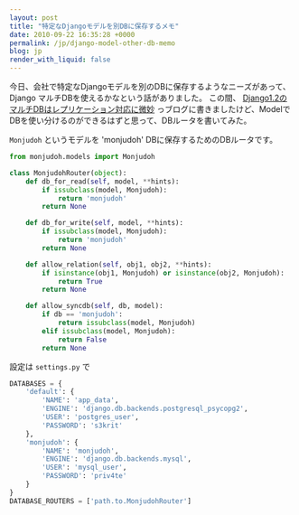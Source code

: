 ```yaml
---
layout: post
title: "特定なDjangoモデルを別DBに保存するメモ"
date: 2010-09-22 16:35:28 +0000
permalink: /jp/django-model-other-db-memo
blog: jp
render_with_liquid: false
---
```


今日、会社で特定なDjangoモデルを別のDBに保存するようなニーズがあって、Django マルチDBを使えるかなという話がありました。
この間、
[Django1.2のマルチDBはレプリケーション対応に微妙](/jp/django-12-db-masterslave)
っブログに書きましたけど、ModelでDBを使い分けるのができるはずと思って、DBルータを書いてみた。

`Monjudoh` というモデルを 'monjudoh' DBに保存するためのDBルータです。

``` python
from monjudoh.models import Monjudoh

class MonjudohRouter(object):
    def db_for_read(self, model, **hints):
        if issubclass(model, Monjudoh):
            return 'monjudoh'
        return None

    def db_for_write(self, model, **hints):
        if issubclass(model, Monjudoh):
            return 'monjudoh'
        return None

    def allow_relation(self, obj1, obj2, **hints):
        if isinstance(obj1, Monjudoh) or isinstance(obj2, Monjudoh):
            return True
        return None

    def allow_syncdb(self, db, model):
        if db == 'monjudoh':
            return issubclass(model, Monjudoh)
        elif issubclass(model, Monjudoh):
            return False
        return None
```

設定は `settings.py` で

``` python
DATABASES = {
    'default': {
        'NAME': 'app_data',
        'ENGINE': 'django.db.backends.postgresql_psycopg2',
        'USER': 'postgres_user',
        'PASSWORD': 's3krit'
    },
    'monjudoh': {
        'NAME': 'monjudoh',
        'ENGINE': 'django.db.backends.mysql',
        'USER': 'mysql_user',
        'PASSWORD': 'priv4te'
    }
}
DATABASE_ROUTERS = ['path.to.MonjudohRouter']
```
